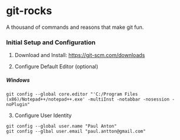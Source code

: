 # git-rocks
A thousand of commands and reasons that make git fun.

### Initial Setup and Configuration

1. Download and Install: https://git-scm.com/downloads

2. Configure Default Editor (optional)

##### Windows
```
git config --global core.editor "'C:/Program Files (x86)/Notepad++/notepad++.exe' -multiInst -notabbar -nosession -noPlugin"
```

3. Configure User Identity 
```
git config --global user.name "Paul Anton"
git config --glbal user.email "paul.antton@gmail.com"
```

